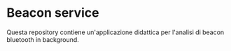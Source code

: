 # Beacon service

Questa repository contiene un'applicazione didattica per l'analisi di beacon bluetooth in background.
